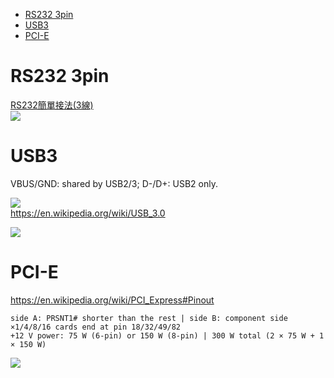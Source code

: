 <!-- TOC -->

- [RS232 3pin](#rs232-3pin)
- [USB3](#usb3)
- [PCI-E](#pci-e)

<!-- /TOC -->

# RS232 3pin
[RS232簡單接法(3線)](http://flykof.pixnet.net/blog/post/24074586-rs232%E7%B0%A1%E5%96%AE%E6%8E%A5%E6%B3%95(3%E7%B7%9A))  
![](https://pic.pimg.tw/flykof/4a729ba808337.jpg)

# USB3
VBUS/GND: shared by USB2/3; D-/D+: USB2 only.

![](https://imgur.com/Z8covNr)  
https://en.wikipedia.org/wiki/USB_3.0  

![](https://upload.wikimedia.org/wikipedia/commons/8/82/USB_2.0_and_3.0_connectors.svg)

# PCI-E
https://en.wikipedia.org/wiki/PCI_Express#Pinout  

    side A: PRSNT1# shorter than the rest | side B: component side
    ×1/4/8/16 cards end at pin 18/32/49/82  
    +12 V power: 75 W (6-pin) or 150 W (8-pin) | 300 W total (2 × 75 W + 1 × 150 W)

![](https://imgur.com/u3rUvyL)